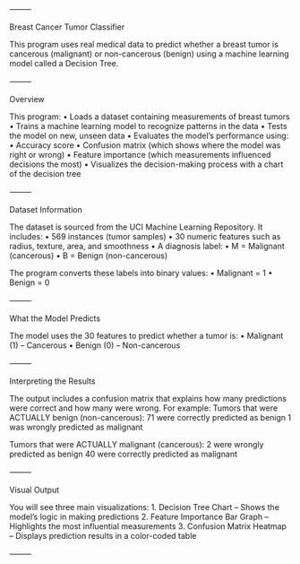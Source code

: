 ⸻

Breast Cancer Tumor Classifier 

This program uses real medical data to predict whether a breast tumor is cancerous (malignant) or non-cancerous (benign) using a machine learning model called a Decision Tree.

⸻

Overview

This program:
	•	Loads a dataset containing measurements of breast tumors
	•	Trains a machine learning model to recognize patterns in the data
	•	Tests the model on new, unseen data
	•	Evaluates the model’s performance using:
	•	Accuracy score
	•	Confusion matrix (which shows where the model was right or wrong)
	•	Feature importance (which measurements influenced decisions the most)
	•	Visualizes the decision-making process with a chart of the decision tree

⸻

Dataset Information

The dataset is sourced from the UCI Machine Learning Repository. It includes:
	•	569 instances (tumor samples)
	•	30 numeric features such as radius, texture, area, and smoothness
	•	A diagnosis label:
	•	M = Malignant (cancerous)
	•	B = Benign (non-cancerous)

The program converts these labels into binary values:
	•	Malignant = 1
	•	Benign = 0

⸻

What the Model Predicts

The model uses the 30 features to predict whether a tumor is:
	•	Malignant (1) – Cancerous
	•	Benign (0) – Non-cancerous

⸻

Interpreting the Results

The output includes a confusion matrix that explains how many predictions were correct and how many were wrong. For example:
Tumors that were ACTUALLY benign (non-cancerous):
   71 were correctly predicted as benign
   1 was wrongly predicted as malignant

Tumors that were ACTUALLY malignant (cancerous):
   2 were wrongly predicted as benign
   40 were correctly predicted as malignant
   
⸻

Visual Output

You will see three main visualizations:
	1.	Decision Tree Chart – Shows the model’s logic in making predictions
	2.	Feature Importance Bar Graph – Highlights the most influential measurements
	3.	Confusion Matrix Heatmap – Displays prediction results in a color-coded table

 ⸻
 
